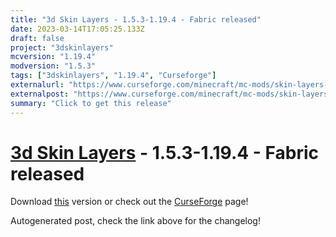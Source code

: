 ```yaml
---
title: "3d Skin Layers - 1.5.3-1.19.4 - Fabric released"
date: 2023-03-14T17:05:25.133Z
draft: false
project: "3dskinlayers"
mcversion: "1.19.4"
modversion: "1.5.3"
tags: ["3dskinlayers", "1.19.4", "Curseforge"]
externalurl: "https://www.curseforge.com/minecraft/mc-mods/skin-layers-3d/files/4437104"
externalpost: "https://www.curseforge.com/minecraft/mc-mods/skin-layers-3d/files/4437104"
summary: "Click to get this release"
---
```

# [3d Skin Layers](/project/3dskinlayers) - 1.5.3-1.19.4 - Fabric released
Download [this](https://www.curseforge.com/minecraft/mc-mods/skin-layers-3d/files/4437104) version or check out the [CurseForge](https://www.curseforge.com/minecraft/mc-mods/skin-layers-3d) page!

Autogenerated post, check the link above for the changelog!
